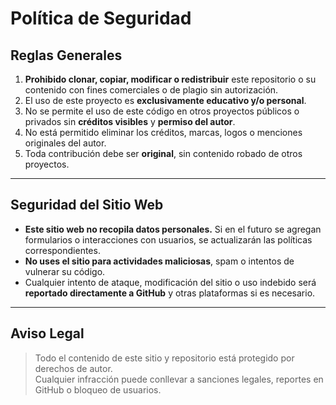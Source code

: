 # Política de Seguridad

## Reglas Generales

1. **Prohibido clonar, copiar, modificar o redistribuir** este repositorio o su contenido con fines comerciales o de plagio sin autorización.
2. El uso de este proyecto es **exclusivamente educativo y/o personal**.
3. No se permite el uso de este código en otros proyectos públicos o privados sin **créditos visibles** y **permiso del autor**.
4. No está permitido eliminar los créditos, marcas, logos o menciones originales del autor.
5. Toda contribución debe ser **original**, sin contenido robado de otros proyectos.

---

## Seguridad del Sitio Web

- **Este sitio web no recopila datos personales.** Si en el futuro se agregan formularios o interacciones con usuarios, se actualizarán las políticas correspondientes.
- **No uses el sitio para actividades maliciosas**, spam o intentos de vulnerar su código.
- Cualquier intento de ataque, modificación del sitio o uso indebido será **reportado directamente a GitHub** y otras plataformas si es necesario.

---

## Aviso Legal

> Todo el contenido de este sitio y repositorio está protegido por derechos de autor.  
> Cualquier infracción puede conllevar a sanciones legales, reportes en GitHub o bloqueo de usuarios.
